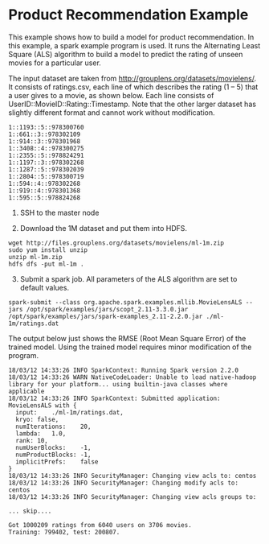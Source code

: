 # Product Recommendation Example

This example shows how to build a model for product recommendation. In this example, a spark example program is used. It runs the Alternating Least Square (ALS) algorithm to build a model to predict the rating of unseen movies for a particular user.

The input dataset are taken from http://grouplens.org/datasets/movielens/.  It consists of ratings.csv, each line of which describes the rating (1 – 5) that a user gives to a movie, as shown below. Each line consists of UserID::MovieID::Rating::Timestamp. Note that the other larger dataset has slightly different format and cannot work without modification.

```
1::1193::5::978300760
1::661::3::978302109
1::914::3::978301968
1::3408::4::978300275
1::2355::5::978824291
1::1197::3::978302268
1::1287::5::978302039
1::2804::5::978300719
1::594::4::978302268
1::919::4::978301368
1::595::5::978824268
```

1. SSH to the master node

2. Download the 1M dataset and put them into HDFS.
```shell
wget http://files.grouplens.org/datasets/movielens/ml-1m.zip
sudo yum install unzip
unzip ml-1m.zip
hdfs dfs -put ml-1m .
```

3. Submit a spark job. All parameters of the ALS algorithm are set to default values.
```shell
spark-submit --class org.apache.spark.examples.mllib.MovieLensALS --jars /opt/spark/examples/jars/scopt_2.11-3.3.0.jar /opt/spark/examples/jars/spark-examples_2.11-2.2.0.jar ./ml-1m/ratings.dat
```
 The output below just shows the RMSE (Root Mean Square Error) of the trained model. Using the trained model requires minor modification of the program.

```
18/03/12 14:33:26 INFO SparkContext: Running Spark version 2.2.0
18/03/12 14:33:26 WARN NativeCodeLoader: Unable to load native-hadoop library for your platform... using builtin-java classes where applicable
18/03/12 14:33:26 INFO SparkContext: Submitted application: MovieLensALS with {
  input:	./ml-1m/ratings.dat,
  kryo:	false,
  numIterations:	20,
  lambda:	1.0,
  rank:	10,
  numUserBlocks:	-1,
  numProductBlocks:	-1,
  implicitPrefs:	false
}
18/03/12 14:33:26 INFO SecurityManager: Changing view acls to: centos
18/03/12 14:33:26 INFO SecurityManager: Changing modify acls to: centos
18/03/12 14:33:26 INFO SecurityManager: Changing view acls groups to:

... skip....

Got 1000209 ratings from 6040 users on 3706 movies.
Training: 799402, test: 200807.
```

